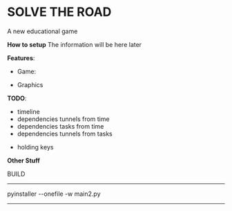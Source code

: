 # SOLVE THE ROAD
A new educational game 

**How to setup**
The information will be here later

**Features**:
  - Game:
  + Graphics

**TODO**:
- timeline
- dependencies tunnels from time
- dependencies tasks from time
- dependencies tunnels from tasks
+ holding keys
    
**Other Stuff**

BUILD

***
pyinstaller --onefile -w main2.py
***